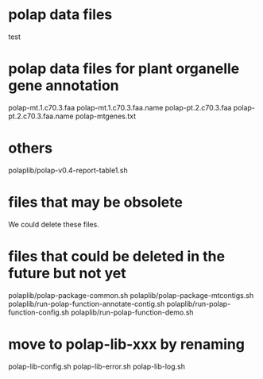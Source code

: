 # polap data files

test

# polap data files for plant organelle gene annotation

polap-mt.1.c70.3.faa
polap-mt.1.c70.3.faa.name
polap-pt.2.c70.3.faa
polap-pt.2.c70.3.faa.name
polap-mtgenes.txt

# others

polaplib/polap-v0.4-report-table1.sh

# files that may be obsolete

We could delete these files.

# files that could be deleted in the future but not yet

polaplib/polap-package-common.sh
polaplib/polap-package-mtcontigs.sh
polaplib/run-polap-function-annotate-contig.sh
polaplib/run-polap-function-config.sh
polaplib/run-polap-function-demo.sh

# move to polap-lib-xxx by renaming

polap-lib-config.sh
polap-lib-error.sh
polap-lib-log.sh
